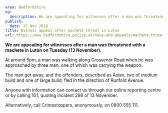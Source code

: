 ```yaml
area: Bedfordshire
og:
  description: We are appealing for witnesses after a man was threatened with a machete in Luton.
publish:
  date: 15 Nov 2018
title: Witness appeal after machete threat in Luton
url: https://www.bedfordshire.police.uk/news-and-appeals/machete-threat-appeal-nov18
```

**We are appealing for witnesses after a man was threatened with a machete in Luton on Tuesday (13 November).**

At around 5pm, a man was walking along Grosvenor Road when he was approached by three men, one of which was carrying the weapon.

The man got away, and the offenders, described as Asian, two of medium build and one of large build, fled in the direction of Runfold Avenue.

Anyone with information can contact us through our online reporting centre or by calling 101, quoting incident 298 of 13 November.

Alternatively, call Crimestoppers, anonymously, on 0800 555 111.
